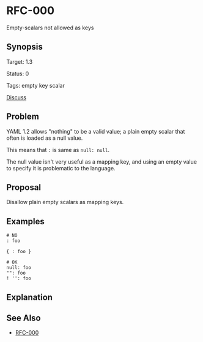 RFC-000
=======

Empty-scalars not allowed as keys

## Synopsis

Target: 1.3

Status: 0

Tags: empty key scalar

[Discuss](../../issues/0)

## Problem

YAML 1.2 allows "nothing" to be a valid value; a plain empty scalar that often is loaded as a null value.

This means that `:` is same as `null: null`.

The null value isn't very useful as a mapping key, and using an empty value to specify it is problematic to the language.

## Proposal

Disallow plain empty scalars as mapping keys.

## Examples

```
# NO
: foo

{ : foo }

# OK
null: foo
"": foo
! '': foo
```

## Explanation

## See Also

* [RFC-000](RFC-000.md)
